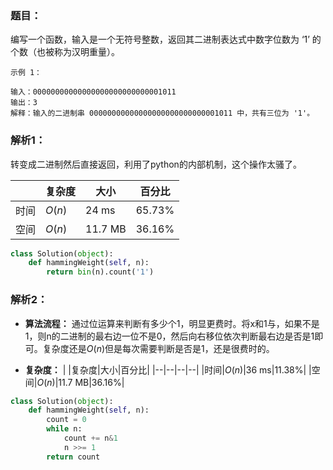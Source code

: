 ### 题目：
编写一个函数，输入是一个无符号整数，返回其二进制表达式中数字位数为 ‘1’ 的个数（也被称为汉明重量）。

```
示例 1：

输入：00000000000000000000000000001011
输出：3
解释：输入的二进制串 00000000000000000000000000001011 中，共有三位为 '1'。
```

### 解析1：
转变成二进制然后直接返回，利用了python的内部机制，这个操作太骚了。

|  |复杂度|大小|百分比|
|--|--|--|--|
|时间|$O(n)$|24 ms|65.73%|
|空间|$O(n)$|11.7 MB|36.16%|

```python
class Solution(object):
    def hammingWeight(self, n):
        return bin(n).count('1')
```

### 解析2：
* **算法流程：**
通过位运算来判断有多少个1，明显更费时。将x和1与，如果不是1，则n的二进制的最右边一位不是0，然后向右移位依次判断最右边是否是1即可。复杂度还是$O(n)$但是每次需要判断是否是1，还是很费时的。

* **复杂度：**
|  |复杂度|大小|百分比|
|--|--|--|--|
|时间|$O(n)$|36 ms|11.38%|
|空间|$O(n)$|11.7 MB|36.16%|

```python
class Solution(object):
    def hammingWeight(self, n):
        count = 0
        while n:
            count += n&1
            n >>= 1
        return count
```

